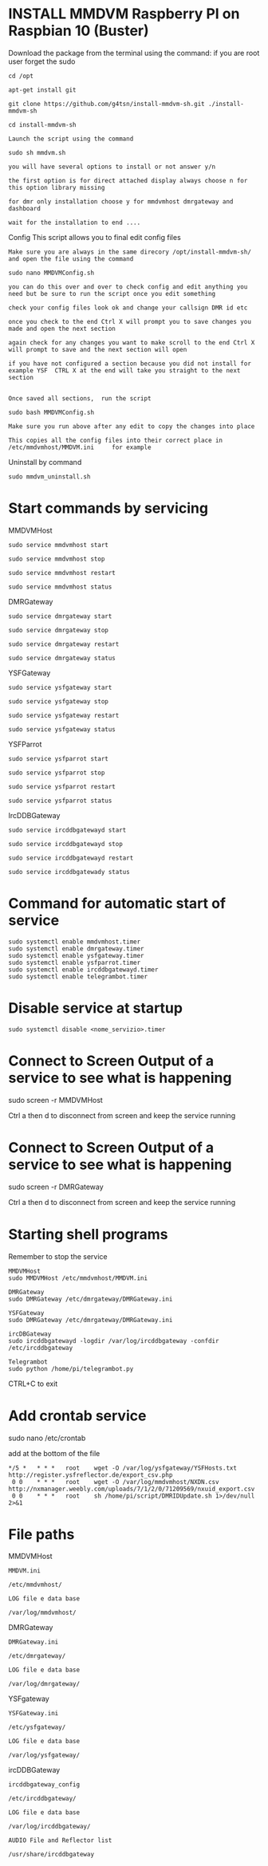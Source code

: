 
# INSTALL MMDVM Raspberry PI on Raspbian 10 (Buster)        


Download the package from the terminal using the command:  if you are root user forget the sudo 

	cd /opt
        
	apt-get install git
	
	git clone https://github.com/g4tsn/install-mmdvm-sh.git ./install-mmdvm-sh
	
	cd install-mmdvm-sh

	Launch the script using the command
	
	sudo sh mmdvm.sh
	
	you will have several options to install or not answer y/n
	
	the first option is for direct attached display always choose n for this option library missing 
	
	for dmr only installation choose y for mmdvmhost dmrgateway and dashboard 

	wait for the installation to end ....
	
Config  This script allows you to final edit config files 
	
	
	Make sure you are always in the same direcory /opt/install-mmdvm-sh/ and open the file using the command
	
	sudo nano MMDVMConfig.sh    
	
	you can do this over and over to check config and edit anything you need but be sure to run the script once you edit something 
	
	check your config files look ok and change your callsign DMR id etc 
	
	once you check to the end Ctrl X will prompt you to save changes you made and open the next section  
	
	again check for any changes you want to make scroll to the end Ctrl X will prompt to save and the next section will open 
	
	if you have not configured a section because you did not install for example YSF  CTRL X at the end will take you straight to the next section
		
	
	Once saved all sections,  run the script
	
	sudo bash MMDVMConfig.sh
	
	Make sure you run above after any edit to copy the changes into place 
	
	This copies all the config files into their correct place in /etc/mmdvmhost/MMDVM.ini     for example

Uninstall by command

	sudo mmdvm_uninstall.sh

# Start commands by servicing

MMDVMHost

	sudo service mmdvmhost start
	
	sudo service mmdvmhost stop
	
	sudo service mmdvmhost restart
	
	sudo service mmdvmhost status
	
DMRGateway

	sudo service dmrgateway start
	
	sudo service dmrgateway stop
	
	sudo service dmrgateway restart
	
	sudo service dmrgateway status


YSFGateway

	sudo service ysfgateway start
	
	sudo service ysfgateway stop
	
	sudo service ysfgateway restart
	
	sudo service ysfgateway status

YSFParrot

	sudo service ysfparrot start
	
	sudo service ysfparrot stop
	
	sudo service ysfparrot restart
	
	sudo service ysfparrot status

IrcDDBGateway

	sudo service ircddbgatewayd start
	
	sudo service ircddbgatewayd stop
	
	sudo service ircddbgatewayd restart
	
	sudo service ircddbgatewady status

# Command for automatic start of service
	sudo systemctl enable mmdvmhost.timer
	sudo systemctl enable dmrgateway.timer
	sudo systemctl enable ysfgateway.timer
	sudo systemctl enable ysfparrot.timer
	sudo systemctl enable ircddbgatewayd.timer
	sudo systemctl enable telegrambot.timer

# Disable service at startup
	sudo systemctl disable <nome_servizio>.timer

# Connect to Screen Output of a service to see what is happening 
   
   sudo screen -r MMDVMHost
   
   Ctrl a then d to disconnect from screen and keep the service running

# Connect to Screen Output of a service to see what is happening 
   
   sudo screen -r DMRGateway
 
   Ctrl a then d to disconnect from screen and keep the service running


# Starting shell programs
Remember to stop the service

	MMDVMHost
	sudo MMDVMHost /etc/mmdvmhost/MMDVM.ini
	
	DMRGateway
	sudo DMRGateway /etc/dmrgateway/DMRGateway.ini

	YSFGateway
	sudo DMRGateway /etc/dmrgateway/DMRGateway.ini
	
	ircDBGateway
	sudo ircddbgatewayd -logdir /var/log/ircddbgateway -confdir /etc/ircddbgateway

	Telegrambot
	sudo python /home/pi/telegrambot.py
	
CTRL+C to exit

# Add crontab service

sudo nano /etc/crontab
 
add at the bottom of the file

	*/5 *   * * *   root    wget -O /var/log/ysfgateway/YSFHosts.txt http://register.ysfreflector.de/export_csv.php
	 0 0    * * *   root    wget -O /var/log/mmdvmhost/NXDN.csv http://nxmanager.weebly.com/uploads/7/1/2/0/71209569/nxuid_export.csv
	 0 0    * * *   root    sh /home/pi/script/DMRIDUpdate.sh 1>/dev/null 2>&1
	 
	 
# File paths

MMDVMHost

	MMDVM.ini
	
	/etc/mmdvmhost/	
	
	LOG file e data base
	
	/var/log/mmdvmhost/

DMRGateway

	DMRGateway.ini

	/etc/dmrgateway/

	LOG file e data base

	/var/log/dmrgateway/

YSFgateway

	YSFGateway.ini

	/etc/ysfgateway/

	LOG file e data base

	/var/log/ysfgateway/

ircDDBGateway

	ircddbgateway_config

	/etc/ircddbgateway/

	LOG file e data base

	/var/log/ircddbgateway/
	
	AUDIO File and Reflector list
	
	/usr/share/ircddbgateway


